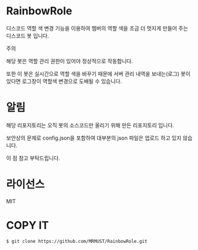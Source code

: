 # RainbowRole
디스코드 역할 색 변경 기능을 이용하여 멤버의 역할 색을 조금 더 멋지게 만들어 주는 디스코드 봇 입니다.

주의

해당 봇은 역할 관리 권한이 있어야 정상적으로 작동합니다.

또한 이 봇은 실시간으로 역할 색을 바꾸기 때문에 서버 관리 내역을 보내는(로그) 봇이 있다면 로그창이 역할색 변경으로 도배될 수 있습니다.

# 알림

해당 리포지토리는 오직 봇의 소스코드만 올리기 위해 만든 리포지토리 입니다.

보안상의 문제로 config.json을 포함하여 대부분의 json 파일은 업로드 하고 있지 않습니다.
  
이 점 참고 부탁드립니다. 

# 라이선스

MIT

# COPY IT
```$ git clone https://github.com/MRMUST/RainbowRole.git```


